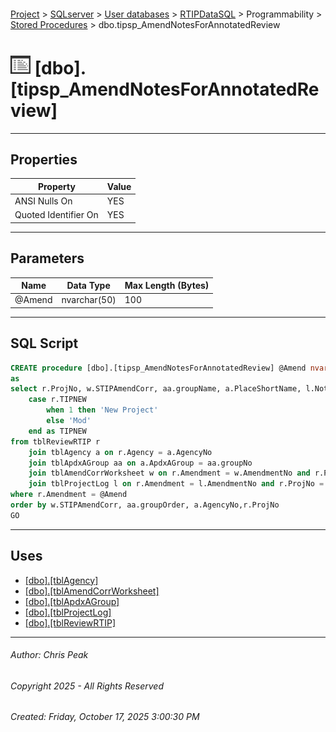 #### 

[Project](../../../../../index.md) > [SQLserver](../../../../index.md) > [User databases](../../../index.md) > [RTIPDataSQL](../../index.md) > Programmability > [Stored Procedures](Stored_Procedures.md) > dbo.tipsp_AmendNotesForAnnotatedReview

# ![Stored Procedures](../../../../../Images/StoredProcedure32.png) [dbo].[tipsp_AmendNotesForAnnotatedReview]

---

## <a name="#properties"></a>Properties

| Property | Value |
|---|---|
| ANSI Nulls On | YES |
| Quoted Identifier On | YES |


---

## <a name="#parameters"></a>Parameters

| Name | Data Type | Max Length (Bytes) |
|---|---|---|
| @Amend | nvarchar(50) | 100 |


---

## <a name="#sqlscript"></a>SQL Script

```sql
CREATE procedure [dbo].[tipsp_AmendNotesForAnnotatedReview] @Amend nvarchar(50)
as
select r.ProjNo, w.STIPAmendCorr, aa.groupName, a.PlaceShortName, l.Note, 
	case r.TIPNEW
		when 1 then 'New Project'
		else 'Mod'
	end as TIPNEW
from tblReviewRTIP r 
	join tblAgency a on r.Agency = a.AgencyNo
	join tblApdxAGroup aa on a.ApdxAGroup = aa.groupNo
	join tblAmendCorrWorksheet w on r.Amendment = w.AmendmentNo and r.ProjNo = w.ProjNo
	join tblProjectLog l on r.Amendment = l.AmendmentNo and r.ProjNo = l.ProjID
where r.Amendment = @Amend 
order by w.STIPAmendCorr, aa.groupOrder, a.AgencyNo,r.ProjNo
GO

```


---

## <a name="#uses"></a>Uses

* [[dbo].[tblAgency]](../../Tables/dbo_tblAgency.md)
* [[dbo].[tblAmendCorrWorksheet]](../../Tables/dbo_tblAmendCorrWorksheet.md)
* [[dbo].[tblApdxAGroup]](../../Tables/dbo_tblApdxAGroup.md)
* [[dbo].[tblProjectLog]](../../Tables/dbo_tblProjectLog.md)
* [[dbo].[tblReviewRTIP]](../../Tables/dbo_tblReviewRTIP.md)


---

###### Author:  Chris Peak

###### Copyright 2025 - All Rights Reserved

###### Created: Friday, October 17, 2025 3:00:30 PM

